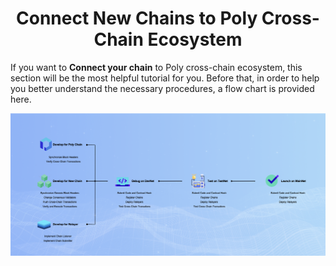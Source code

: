 <h1 align="center">Connect New Chains to Poly Cross-Chain Ecosystem</h1>

If you want to **Connect your chain** to Poly cross-chain ecosystem, this section will be the most helpful tutorial for you. Before that, in order to help you better understand the necessary procedures, a flow chart is provided here.  

<div align=center><img src="resources/add_chain_flow.png" alt=""/></div>



